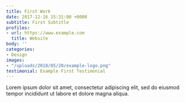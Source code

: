 ```yaml
---
title: First Work
date: 2017-12-16 15:31:00 +0000
subtitle: First Subtitle
profiles:
- url: https://www.example.com
  title: Website
body: ''
categories:
- Design
images:
- "/uploads/2018/05/20/example-logo.png"
testimonial: Example First Testimonial
---
```


Lorem ipsum dolor sit amet, consectetur adipiscing elit, sed do eiusmod tempor incididunt ut labore et dolore magna aliqua.
